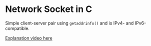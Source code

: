 # Network Socket in C

Simple client-server pair using `getaddrinfo()` and is IPv4- and IPv6-compatible.

[Explanation video here](https://youtu.be/MOrvead27B4)